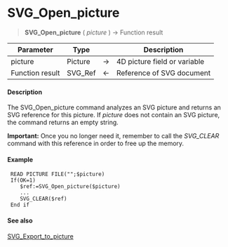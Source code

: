# SVG_Open_picture

>**SVG_Open_picture** ( *picture* ) -> Function result

| Parameter | Type |  | Description |
| --- | --- | --- | --- |
| picture | Picture | &#8594; | 4D picture field or variable |
| Function result | SVG_Ref | &#8592; | Reference of SVG document |



#### Description 

The SVG\_Open\_picture command analyzes an SVG picture and returns an SVG reference for this picture. If *picture* does not contain an SVG picture, the command returns an empty string.

**Important:** Once you no longer need it, remember to call the *SVG\_CLEAR* command with this reference in order to free up the memory.

#### Example 

```4d
 READ PICTURE FILE("";$picture)
 If(OK=1)
    $ref:=SVG_Open_picture($picture)
    ...
    SVG_CLEAR($ref)
 End if
```

#### See also 

[SVG\_Export\_to\_picture](SVG_Export_to_picture.md)  